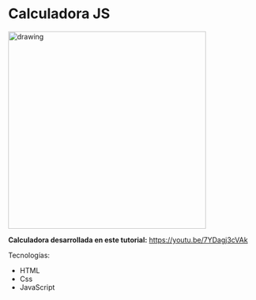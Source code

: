 # Calculadora JS

<img src="https://i.ibb.co/QJBNx5v/Screen-Shot-2021-01-31-at-22-41-36.png" alt="drawing" width="400"/>

**Calculadora desarrollada en este tutorial:** https://youtu.be/7YDagj3cVAk

Tecnologías:
- HTML
- Css
- JavaScript
